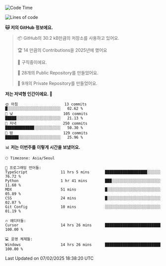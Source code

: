   <!--START_SECTION:waka-->
![Code Time](http://img.shields.io/badge/Code%20Time-998%20hrs%2022%20mins-blue)

![Lines of code](https://img.shields.io/badge/%EC%A0%80%EB%8A%94%20%EC%97%AC%ED%83%9C%EA%B9%8C%EC%A7%80%20-782.5%20thousand%20%EC%A4%84%EC%9D%98%20%EC%BD%94%EB%93%9C%EB%A5%BC%20%EC%9E%91%EC%84%B1%ED%96%88%EC%96%B4%EC%9A%94.-blue)

**🐱 저의 GitHub 정보에요.** 

> 📦 GitHub의 30.2 kB만큼의 저장소를 사용하고 있어요. 
 > 
> 🏆 14 만큼의 Contributions을 2025년에 했어요
 > 
> 💼 구직중이에요.
 > 
> 📜 28개의 Public Repository를 만들었어요. 
 > 
> 🔑 9개의 Private Repository를 만들었어요. 
 > 
**저는 저녁형 인간이에요. 🦉** 

```text
🌞 아침                     13 commits          █░░░░░░░░░░░░░░░░░░░░░░░░   02.62 % 
🌆 낮　                     105 commits         █████░░░░░░░░░░░░░░░░░░░░   21.13 % 
🌃 저녁                     250 commits         █████████████░░░░░░░░░░░░   50.30 % 
🌙 밤　                     129 commits         ██████░░░░░░░░░░░░░░░░░░░   25.96 % 
```


📊 **저는 이번주를 이렇게 시간을 보냈어요.** 

```text
🕑︎ Timezone: Asia/Seoul

💬 프로그래밍 언어들: 
TypeScript               11 hrs 5 mins       ███████████████████░░░░░░   76.72 % 
Python                   1 hr 41 mins        ███░░░░░░░░░░░░░░░░░░░░░░   11.68 % 
MDX                      51 mins             █░░░░░░░░░░░░░░░░░░░░░░░░   05.89 % 
CSS                      24 mins             █░░░░░░░░░░░░░░░░░░░░░░░░   02.87 % 
Git Config               10 mins             ░░░░░░░░░░░░░░░░░░░░░░░░░   01.19 % 

🔥 에디터들: 
Cursor                   14 hrs 26 mins      █████████████████████████   100.00 % 

💻 운영 체제들: 
Windows                  14 hrs 26 mins      █████████████████████████   100.00 % 
```


 Last Updated on 07/02/2025 18:38:20 UTC
<!--END_SECTION:waka-->
